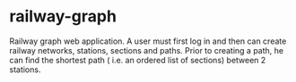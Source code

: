 railway-graph
=============

Railway graph web application. A user must first log in and then can create railway networks, stations, sections and paths.
Prior to creating a path, he can find the shortest path ( i.e. an ordered list of sections) between 2 stations.
